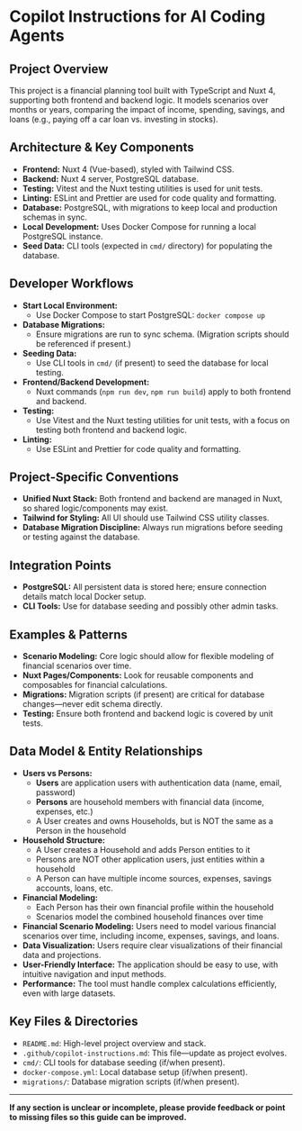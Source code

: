 # Copilot Instructions for AI Coding Agents

## Project Overview
This project is a financial planning tool built with TypeScript and Nuxt 4, supporting both frontend and backend logic. It models scenarios over months or years, comparing the impact of income, spending, savings, and loans (e.g., paying off a car loan vs. investing in stocks).

## Architecture & Key Components
- **Frontend:** Nuxt 4 (Vue-based), styled with Tailwind CSS.
- **Backend:** Nuxt 4 server, PostgreSQL database.
- **Testing:** Vitest and the Nuxt testing utilities is used for unit tests.
- **Linting:** ESLint and Prettier are used for code quality and formatting.
- **Database:** PostgreSQL, with migrations to keep local and production schemas in sync.
- **Local Development:** Uses Docker Compose for running a local PostgreSQL instance.
- **Seed Data:** CLI tools (expected in `cmd/` directory) for populating the database.

## Developer Workflows
- **Start Local Environment:**
  - Use Docker Compose to start PostgreSQL: `docker compose up`
- **Database Migrations:**
  - Ensure migrations are run to sync schema. (Migration scripts should be referenced if present.)
- **Seeding Data:**
  - Use CLI tools in `cmd/` (if present) to seed the database for local testing.
- **Frontend/Backend Development:**
  - Nuxt commands (`npm run dev`, `npm run build`) apply to both frontend and backend.
- **Testing:**
  - Use Vitest and the Nuxt testing utilities for unit tests, with a focus on testing both frontend and backend logic.
- **Linting:**
  - Use ESLint and Prettier for code quality and formatting.

## Project-Specific Conventions
- **Unified Nuxt Stack:** Both frontend and backend are managed in Nuxt, so shared logic/components may exist.
- **Tailwind for Styling:** All UI should use Tailwind CSS utility classes.
- **Database Migration Discipline:** Always run migrations before seeding or testing against the database.

## Integration Points
- **PostgreSQL:** All persistent data is stored here; ensure connection details match local Docker setup.
- **CLI Tools:** Use for database seeding and possibly other admin tasks.

## Examples & Patterns
- **Scenario Modeling:** Core logic should allow for flexible modeling of financial scenarios over time.
- **Nuxt Pages/Components:** Look for reusable components and composables for financial calculations.
- **Migrations:** Migration scripts (if present) are critical for database changes—never edit schema directly.
- **Testing:** Ensure both frontend and backend logic is covered by unit tests.

## Data Model & Entity Relationships
- **Users vs Persons:** 
  - **Users** are application users with authentication data (name, email, password)
  - **Persons** are household members with financial data (income, expenses, etc.)
  - A User creates and owns Households, but is NOT the same as a Person in the household
- **Household Structure:**
  - A User creates a Household and adds Person entities to it
  - Persons are NOT other application users, just entities within a household
  - A Person can have multiple income sources, expenses, savings accounts, loans, etc.
- **Financial Modeling:**
  - Each Person has their own financial profile within the household
  - Scenarios model the combined household finances over time
- **Financial Scenario Modeling:** Users need to model various financial scenarios over time, including income, expenses, savings, and loans.
- **Data Visualization:** Users require clear visualizations of their financial data and projections.
- **User-Friendly Interface:** The application should be easy to use, with intuitive navigation and input methods.
- **Performance:** The tool must handle complex calculations efficiently, even with large datasets.

## Key Files & Directories
- `README.md`: High-level project overview and stack.
- `.github/copilot-instructions.md`: This file—update as project evolves.
- `cmd/`: CLI tools for database seeding (if/when present).
- `docker-compose.yml`: Local database setup (if/when present).
- `migrations/`: Database migration scripts (if/when present).

---
**If any section is unclear or incomplete, please provide feedback or point to missing files so this guide can be improved.**

